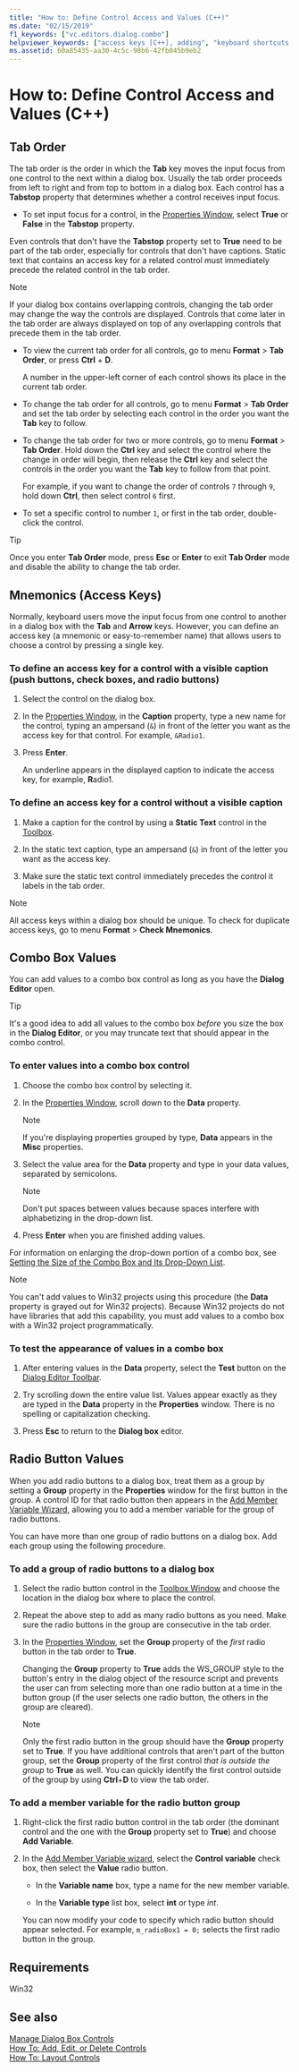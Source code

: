 ```yaml
---
title: "How to: Define Control Access and Values (C++)"
ms.date: "02/15/2019"
f1_keywords: ["vc.editors.dialog.combo"]
helpviewer_keywords: ["access keys [C++], adding", "keyboard shortcuts [C++], controls", "dialog box controls [C++], mnemonics", "access keys [C++], checking", "mnemonics [C++], checking for duplicate", "mnemonics", "mnemonics [C++], dialog box controls", "keyboard shortcuts [C++], uniqueness checking", "Check Mnemonics command", "controls [C++], access keys", "access keys [C++]", "combo boxes [C++], Data property", "controls [C++], testing values in combo boxes", "combo boxes [C++], adding values", "combo boxes [C++], previewing values", "Data property", "combo boxes [C++], testing values"]
ms.assetid: 60a85435-aa30-4c5c-98b6-42fb045b9eb2
---
```

# How to: Define Control Access and Values (C++)

## Tab Order

The tab order is the order in which the **Tab** key moves the input focus from one control to the next within a dialog box. Usually the tab order proceeds from left to right and from top to bottom in a dialog box. Each control has a **Tabstop** property that determines whether a control receives input focus.

- To set input focus for a control, in the [Properties Window](/visualstudio/ide/reference/properties-window), select **True** or **False** in the **Tabstop** property.

Even controls that don't have the **Tabstop** property set to **True** need to be part of the tab order, especially for controls that don't have captions. Static text that contains an access key for a related control must immediately precede the related control in the tab order.

> [!NOTE]
> If your dialog box contains overlapping controls, changing the tab order may change the way the controls are displayed. Controls that come later in the tab order are always displayed on top of any overlapping controls that precede them in the tab order.

- To view the current tab order for all controls, go to menu **Format** > **Tab Order**, or press **Ctrl** + **D**.

   A number in the upper-left corner of each control shows its place in the current tab order.

- To change the tab order for all controls, go to menu **Format** > **Tab Order** and set the tab order by selecting each control in the order you want the **Tab** key to follow.

- To change the tab order for two or more controls, go to menu **Format** > **Tab Order**. Hold down the **Ctrl** key and select the control where the change in order will begin, then release the **Ctrl** key and select the controls in the order you want the **Tab** key to follow from that point.

   For example, if you want to change the order of controls `7` through `9`, hold down **Ctrl**, then select control `6` first.

- To set a specific control to number `1`, or first in the tab order, double-click the control.

> [!TIP]
> Once you enter **Tab Order** mode, press **Esc** or **Enter** to exit **Tab Order** mode and disable the ability to change the tab order.

## Mnemonics (Access Keys)

Normally, keyboard users move the input focus from one control to another in a dialog box with the **Tab** and **Arrow** keys. However, you can define an access key (a mnemonic or easy-to-remember name) that allows users to choose a control by pressing a single key.

### To define an access key for a control with a visible caption (push buttons, check boxes, and radio buttons)

1. Select the control on the dialog box.

1. In the [Properties Window](/visualstudio/ide/reference/properties-window), in the **Caption** property, type a new name for the control, typing an ampersand (`&`) in front of the letter you want as the access key for that control. For example, `&Radio1`.

1. Press **Enter**.

   An underline appears in the displayed caption to indicate the access key, for example, **R**adio1.

### To define an access key for a control without a visible caption

1. Make a caption for the control by using a **Static Text** control in the [Toolbox](/visualstudio/ide/reference/toolbox).

1. In the static text caption, type an ampersand (`&`) in front of the letter you want as the access key.

1. Make sure the static text control immediately precedes the control it labels in the tab order.

> [!NOTE]
> All access keys within a dialog box should be unique. To check for duplicate access keys, go to menu **Format** > **Check Mnemonics**.

## Combo Box Values

You can add values to a combo box control as long as you have the **Dialog Editor** open.

> [!TIP]
> It's a good idea to add all values to the combo box *before* you size the box in the **Dialog Editor**, or you may truncate text that should appear in the combo control.

### To enter values into a combo box control

1. Choose the combo box control by selecting it.

1. In the [Properties Window](/visualstudio/ide/reference/properties-window), scroll down to the **Data** property.

   > [!NOTE]
   > If you're displaying properties grouped by type, **Data** appears in the **Misc** properties.

1. Select the value area for the **Data** property and type in your data values, separated by semicolons.

   > [!NOTE]
   > Don't put spaces between values because spaces interfere with alphabetizing in the drop-down list.

1. Press **Enter** when you are finished adding values.

For information on enlarging the drop-down portion of a combo box, see [Setting the Size of the Combo Box and Its Drop-Down List](setting-the-size-of-the-combo-box-and-its-drop-down-list.md).

> [!NOTE]
> You can't add values to Win32 projects using this procedure (the **Data** property is grayed out for Win32 projects). Because Win32 projects do not have libraries that add this capability, you must add values to a combo box with a Win32 project programmatically.

### To test the appearance of values in a combo box

1. After entering values in the **Data** property, select the **Test** button on the [Dialog Editor Toolbar](../windows/showing-or-hiding-the-dialog-editor-toolbar.md).

1. Try scrolling down the entire value list. Values appear exactly as they are typed in the **Data** property in the **Properties** window. There is no spelling or capitalization checking.

1. Press **Esc** to return to the **Dialog box** editor.

## Radio Button Values

When you add radio buttons to a dialog box, treat them as a group by setting a **Group** property in the **Properties** window for the first button in the group. A control ID for that radio button then appears in the [Add Member Variable Wizard](../ide/add-member-variable-wizard.md), allowing you to add a member variable for the group of radio buttons.

You can have more than one group of radio buttons on a dialog box. Add each group using the following procedure.

### To add a group of radio buttons to a dialog box

1. Select the radio button control in the [Toolbox Window](/visualstudio/ide/reference/toolbox) and choose the location in the dialog box where to place the control.

1. Repeat the above step to add as many radio buttons as you need. Make sure the radio buttons in the group are consecutive in the tab order.

1. In the [Properties Window](/visualstudio/ide/reference/properties-window), set the **Group** property of the *first* radio button in the tab order to **True**.

   Changing the **Group** property to **True** adds the WS_GROUP style to the button's entry in the dialog object of the resource script and prevents the user can from selecting more than one radio button at a time in the button group (if the user selects one radio button, the others in the group are cleared).

   > [!NOTE]
   > Only the first radio button in the group should have the **Group** property set to **True**. If you have additional controls that aren't part of the button group, set the **Group** property of the first control *that is outside the group* to **True** as well. You can quickly identify the first control outside of the group by using **Ctrl**+**D** to view the tab order.

### To add a member variable for the radio button group

1. Right-click the first radio button control in the tab order (the dominant control and the one with the **Group** property set to **True**) and choose **Add Variable**.

1. In the [Add Member Variable wizard](../ide/add-member-variable-wizard.md), select the **Control variable** check box, then select the **Value** radio button.

   - In the **Variable name** box, type a name for the new member variable.

   - In the **Variable type** list box, select **int** or type *int*.

   You can now modify your code to specify which radio button should appear selected. For example, `m_radioBox1 = 0;` selects the first radio button in the group.

## Requirements

Win32

## See also

[Manage Dialog Box Controls](controls-in-dialog-boxes.md)<br/>
[How To: Add, Edit, or Delete Controls](adding-editing-or-deleting-controls.md)<br/>
[How To: Layout Controls](arrangement-of-controls-on-dialog-boxes.md)<br/>